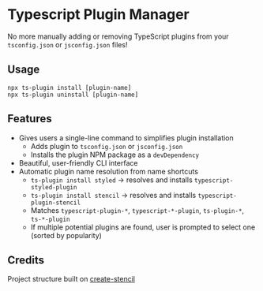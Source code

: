 # Typescript Plugin Manager
No more manually adding or removing TypeScript plugins from your `tsconfig.json` or `jsconfig.json` files!

## Usage
```
npx ts-plugin install [plugin-name]
npx ts-plugin uninstall [plugin-name]
```

## Features
- Gives users a single-line command to simplifies plugin installation
    - Adds plugin to `tsconfig.json` or `jsconfig.json`
    - Installs the plugin NPM package as a `devDependency`
- Beautiful, user-friendly CLI interface
- Automatic plugin name resolution from name shortcuts
    - `ts-plugin install styled` -> resolves and installs `typescript-styled-plugin`
    - `ts-plugin install stencil` -> resolves and installs `typescript-plugin-stencil`
    - Matches `typescript-plugin-*`, `typescript-*-plugin`, `ts-plugin-*`, `ts-*-plugin`
    - If multiple potential plugins are found, user is prompted to select one (sorted by popularity)

## Credits
Project structure built on [create-stencil](https://github.com/ionic-team/create-stencil)